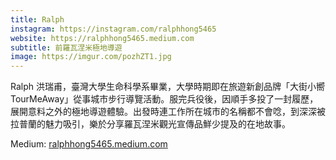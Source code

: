```yaml
---
title: Ralph
instagram: https://instagram.com/ralphhong5465
website: https://ralphhong5465.medium.com
subtitle: 前羅瓦涅米極地導遊
image: https://imgur.com/pozhZT1.jpg
---
```


Ralph 洪瑞甫，臺灣大學生命科學系畢業，大學時期即在旅遊新創品牌「大街小嚮 TourMeAway」從事城市步行導覽活動。服完兵役後，因順手多投了一封履歷，展開意料之外的極地導遊體驗。出發時連工作所在城市的名稱都不會唸，到深深被拉普蘭的魅力吸引，樂於分享羅瓦涅米觀光宣傳品鮮少提及的在地故事。

Medium: [ralphhong5465.medium.com](https://ralphhong5465.medium.com)